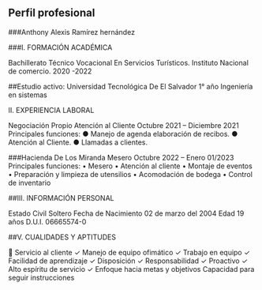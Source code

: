 ## Perfil profesional 

###Anthony Alexis Ramírez hernández 

###I.   FORMACIÓN ACADÉMICA

Bachillerato Técnico Vocacional En Servicios Turísticos.
Instituto Nacional de comercio.
2020 -2022

##Estudio activo:
Universidad Tecnológica De El Salvador 
1° año Ingeniería en sistemas

II.  EXPERIENCIA LABORAL

Negociación Propio
Atención al Cliente
Octubre 2021 – Diciembre 2021
Principales funciones:
●	Manejo de agenda elaboración de recibos.
●	Atención al Cliente.
●	Llamadas a clientes.

###Hacienda De Los Miranda 
Mesero
Octubre 2022 – Enero 01/2023
Principales funciones:
•	Mesero
•	Atención al cliente
•	Montaje de eventos 
•	Preparación y limpieza de utensilios 
•	Acomodación de bodega 
•	Control de inventario 

##III. INFORMACIÓN PERSONAL

Estado Civil			Soltero
Fecha de Nacimiento   		02 de marzo del 2004
Edad				19 años
D.U.I.				06665574-0

##V. CUALIDADES Y APTITUDES


	Servicio al cliente
✓	Manejo de equipo ofimático
✓	Trabajo en equipo
✓	Facilidad de aprendizaje
✓	Disposición 
✓	Responsabilidad
✓	Proactivo
✓	Alto espíritu de servicio
✓	Enfoque hacia metas y objetivos
Capacidad para seguir instrucciones 

